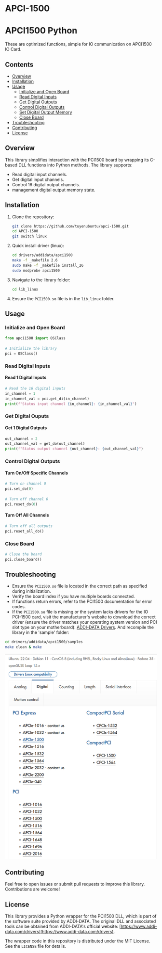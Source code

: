 ﻿# APCI-1500

# APCI1500 Python

These are optimized functions, simple for IO communication on APCI1500 IO Card.

## Contents

- [Overview](#overview)
- [Installation](#installation)
- [Usage](#usage)
  - [Initialize and Open Board](#initialize-and-open-board)
  - [Read Digital Inputs](#read-digital-inputs)
  - [Get Digital Outputs](#get-digital-ouputs)
  - [Control Digital Outputs](#control-digital-outputs)
  - [Set Digital Output Memory](#set-digital-output-memory)
  - [Close Board](#close-board)
- [Troubleshooting](#troubleshooting)
- [Contributing](#contributing)
- [License](#license)

## Overview

This library simplifies interaction with the PCI1500 board by wrapping its C-based DLL functions into Python methods. The library supports:

- Read digital input channels.
- Get digital input channels.
- Control 16 digital output channels.
- management digital output memory state.
## Installation

1. Clone the repository:
   ```bash
   git clone https://github.com/tuyenubuntu/apci-1500.git
   cd APCI-1500
   git switch linux
   ```
2. Quick install driver (linux):
   ```bash
   cd drivers/addidata/apci1500
   make -f _makefile 2.6
   sudo make -f _makefile install_26
   sudo modprobe apci1500
   ```
4. Navigate to the library folder:
   ```bash
   cd lib_linux
   ```
5. Ensure the `PCI1500.so` file is in the `lib_linux` folder.

## Usage

### Initialize and Open Board

```python
from apci1500 import OSClass

# Initialize the library
pci = OSClass()
```

### Read Digital Inputs
#### Read 1 Digital Inputs
```python
# Read the 16 digital inputs
in_channel = 1
in_channel_val = pci.get_di(in_channel)
print(f"Status input channel {in_channel}: {in_channel_val}")
```

### Get Digital Ouputs
#### Get 1 Digital Outputs
```python
out_channel = 2
out_channel_val = get_do(out_channel)
print(f"Status output channel {out_channel}: {out_channel_val}")
```


### Control Digital Outputs
#### Turn On/Off Specific Channels

```python
# Turn on channel 0
pci.set_do(0)

# Turn off channel 0
pci.reset_do(0)
```

#### Turn Off All Channels

```python
# Turn off all outputs
pci.reset_all_do()
```

### Close Board

```python
# Close the board
pci.close_board()
```

## Troubleshooting

- Ensure the `PCI1500.so` file is located in the correct path as specified during initialization.
- Verify the board index if you have multiple boards connected.
- If functions return errors, refer to the PCI1500 documentation for error codes.
- If the `PCI1500.so` file is missing or the system lacks drivers for the IO PCI-1500 card, visit the manufacturer's website to download the correct driver (ensure the driver matches your operating system version and PCI slot type on your motherboard): [ADDI-DATA Drivers](https://www.addi-data.com/drivers). And recompile the library in the 'sample' folder: 

```bash
cd drivers/addidata/apci1500/samples
make clean & make
```

![Driver Download Instructions](/Documentation/pic_wrapper/driver_linux.png) 

## Contributing

Feel free to open issues or submit pull requests to improve this library. Contributions are welcome!

## License

This library provides a Python wrapper for the PCI1500 DLL, which is part of the software suite provided by ADDI-DATA. The original DLL and associated tools can be obtained from ADDI-DATA's official website: [https://www.addi-data.com/drivers](https://www.addi-data.com/drivers).

The wrapper code in this repository is distributed under the MIT License. See the `LICENSE` file for details.




